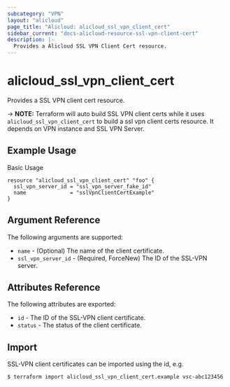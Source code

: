 ```yaml
---
subcategory: "VPN"
layout: "alicloud"
page_title: "Alicloud: alicloud_ssl_vpn_client_cert"
sidebar_current: "docs-alicloud-resource-ssl-vpn-client-cert"
description: |-
  Provides a Alicloud SSL VPN Client Cert resource.
---
```


# alicloud\_ssl_vpn_client_cert

Provides a SSL VPN client cert resource.

-> **NOTE:** Terraform will auto build SSL VPN client certs  while it uses `alicloud_ssl_vpn_client_cert` to build a ssl vpn client certs resource.
             It depends on VPN instance and SSL VPN Server.
## Example Usage

Basic Usage

```
resource "alicloud_ssl_vpn_client_cert" "foo" {
  ssl_vpn_server_id = "ssl_vpn_server_fake_id"
  name              = "sslVpnClientCertExample"
}
```
## Argument Reference

The following arguments are supported:

* `name` - (Optional) The name of the client certificate.
* `ssl_vpn_server_id` - (Required, ForceNew) The ID of the SSL-VPN server.


## Attributes Reference

The following attributes are exported:

* `id` - The ID of the SSL-VPN client certificate.
* `status` - The status of the client certificate.

## Import

SSL-VPN client certificates can be imported using the id, e.g.

```
$ terraform import alicloud_ssl_vpn_client_cert.example vsc-abc123456
```




